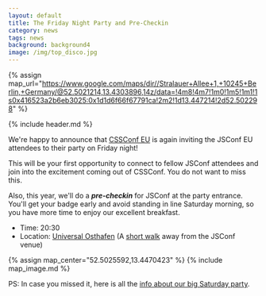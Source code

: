 ```yaml
---
layout: default
title: The Friday Night Party and Pre-Checkin
category: news
tags: news
background: background4
image: /img/top_disco.jpg
---
```


{% assign map_url="https://www.google.com/maps/dir//Stralauer+Allee+1,+10245+Berlin,+Germany/@52.5021214,13.4303896,14z/data=!4m8!4m7!1m0!1m5!1m1!1s0x416523a2b6eb3025:0x1d1d6f66f67791ca!2m2!1d13.447214!2d52.502298" %}


{% include header.md %}

We're happy to announce that [CSSConf EU](http://2014.cssconf.eu) is again inviting the JSConf EU attendees to their party on Friday night!

This will be your first opportunity to connect to fellow JSConf attendees and join into the excitement coming out of CSSConf. You do not want to miss this.

Also, this year, we'll do a ***pre-checkin*** for JSConf at the party entrance. You'll get your badge early and avoid standing in line Saturday morning, so you have more time to enjoy our excellent breakfast.

- Time: 20:30
- Location: <a href="{{ map_url }}">Universal Osthafen</a> (A [short walk](https://www.google.com/maps/dir/Radialsystem+V,+Holzmarktstra%C3%9Fe+33,+10243+Berlin,+Germany/Stralauer+Allee+1,+10245+Berlin,+Germany/@52.5058187,13.4308888,15z/data=!3m1!4b1!4m14!4m13!1m5!1m1!1s0x47a84e3900263f87:0xf3893f5141a5c0fc!2m2!1d13.428635!2d52.510387!1m5!1m1!1s0x416523a2b6eb3025:0x1d1d6f66f67791ca!2m2!1d13.447214!2d52.502298!3e2) away from the JSConf venue)

{% assign map_center="52.5025592,13.4470423" %}
{% include map_image.md %}

PS: In case you missed it, here is all the [info about our big Saturday party](http://2014.jsconf.eu/news/2014/09/01/saturday-night-party.html).
